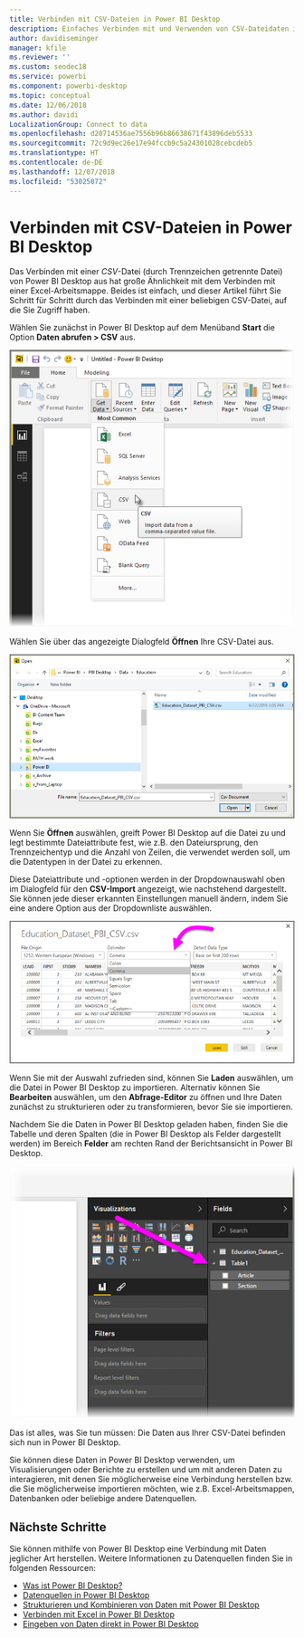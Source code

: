 ```yaml
---
title: Verbinden mit CSV-Dateien in Power BI Desktop
description: Einfaches Verbinden mit und Verwenden von CSV-Dateidaten in Power BI Desktop
author: davidiseminger
manager: kfile
ms.reviewer: ''
ms.custom: seodec18
ms.service: powerbi
ms.component: powerbi-desktop
ms.topic: conceptual
ms.date: 12/06/2018
ms.author: davidi
LocalizationGroup: Connect to data
ms.openlocfilehash: d20714536ae7556b96b86638671f43896deb5533
ms.sourcegitcommit: 72c9d9ec26e17e94fccb9c5a24301028cebcdeb5
ms.translationtype: HT
ms.contentlocale: de-DE
ms.lasthandoff: 12/07/2018
ms.locfileid: "53025072"
---
```

# <a name="connect-to-csv-files-in-power-bi-desktop"></a>Verbinden mit CSV-Dateien in Power BI Desktop
Das Verbinden mit einer *CSV*-Datei (durch Trennzeichen getrennte Datei) von Power BI Desktop aus hat große Ähnlichkeit mit dem Verbinden mit einer Excel-Arbeitsmappe. Beides ist einfach, und dieser Artikel führt Sie Schritt für Schritt durch das Verbinden mit einer beliebigen CSV-Datei, auf die Sie Zugriff haben.

Wählen Sie zunächst in Power BI Desktop auf dem Menüband **Start** die Option **Daten abrufen > CSV** aus.

![](media/desktop-connect-csv/connect-to-csv_1.png)

Wählen Sie über das angezeigte Dialogfeld **Öffnen** Ihre CSV-Datei aus.

![](media/desktop-connect-csv/connect-to-csv_2.png)

Wenn Sie **Öffnen** auswählen, greift Power BI Desktop auf die Datei zu und legt bestimmte Dateiattribute fest, wie z.B. den Dateiursprung, den Trennzeichentyp und die Anzahl von Zeilen, die verwendet werden soll, um die Datentypen in der Datei zu erkennen.

Diese Dateiattribute und -optionen werden in der Dropdownauswahl oben im Dialogfeld für den **CSV-Import** angezeigt, wie nachstehend dargestellt. Sie können jede dieser erkannten Einstellungen manuell ändern, indem Sie eine andere Option aus der Dropdownliste auswählen.

![](media/desktop-connect-csv/connect-to-csv_3.png)

Wenn Sie mit der Auswahl zufrieden sind, können Sie **Laden** auswählen, um die Datei in Power BI Desktop zu importieren. Alternativ können Sie **Bearbeiten** auswählen, um den **Abfrage-Editor** zu öffnen und Ihre Daten zunächst zu strukturieren oder zu transformieren, bevor Sie sie importieren.

Nachdem Sie die Daten in Power BI Desktop geladen haben, finden Sie die Tabelle und deren Spalten (die in Power BI Desktop als Felder dargestellt werden) im Bereich **Felder** am rechten Rand der Berichtsansicht in Power BI Desktop.

![](media/desktop-connect-csv/connect-to-csv_4.png)

Das ist alles, was Sie tun müssen: Die Daten aus Ihrer CSV-Datei befinden sich nun in Power BI Desktop.

Sie können diese Daten in Power BI Desktop verwenden, um Visualisierungen oder Berichte zu erstellen und um mit anderen Daten zu interagieren, mit denen Sie möglicherweise eine Verbindung herstellen bzw. die Sie möglicherweise importieren möchten, wie z.B. Excel-Arbeitsmappen, Datenbanken oder beliebige andere Datenquellen.

## <a name="next-steps"></a>Nächste Schritte
Sie können mithilfe von Power BI Desktop eine Verbindung mit Daten jeglicher Art herstellen. Weitere Informationen zu Datenquellen finden Sie in folgenden Ressourcen:

* [Was ist Power BI Desktop?](desktop-what-is-desktop.md)
* [Datenquellen in Power BI Desktop](desktop-data-sources.md)
* [Strukturieren und Kombinieren von Daten mit Power BI Desktop](desktop-shape-and-combine-data.md)
* [Verbinden mit Excel in Power BI Desktop](desktop-connect-excel.md)   
* [Eingeben von Daten direkt in Power BI Desktop](desktop-enter-data-directly-into-desktop.md)   

